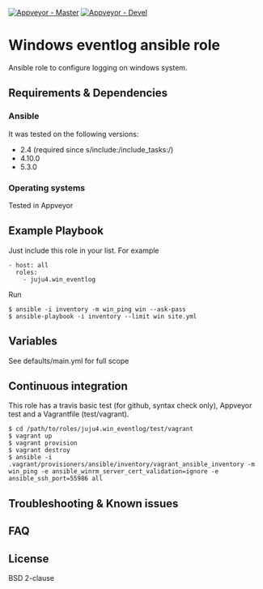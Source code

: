 [![Appveyor - Master](https://ci.appveyor.com/api/projects/status/wkfgsgtu75lecei7/branch/master?svg=true)](https://ci.appveyor.com/project/juju4/ansible-win-osquery/branch/master)
[![Appveyor - Devel](https://ci.appveyor.com/api/projects/status/wkfgsgtu75lecei7/branch/devel?svg=true)](https://ci.appveyor.com/project/juju4/ansible-win-osquery/branch/devel)

# Windows eventlog ansible role

Ansible role to configure logging on windows system.

## Requirements & Dependencies

### Ansible
It was tested on the following versions:
 * 2.4 (required since s/include:/include_tasks:/)
 * 4.10.0
 * 5.3.0

### Operating systems

Tested in Appveyor

## Example Playbook

Just include this role in your list.
For example

```
- host: all
  roles:
    - juju4.win_eventlog
```

Run
```
$ ansible -i inventory -m win_ping win --ask-pass
$ ansible-playbook -i inventory --limit win site.yml
```

## Variables

See defaults/main.yml for full scope

## Continuous integration

This role has a travis basic test (for github, syntax check only), Appveyor test and a Vagrantfile (test/vagrant).

```
$ cd /path/to/roles/juju4.win_eventlog/test/vagrant
$ vagrant up
$ vagrant provision
$ vagrant destroy
$ ansible -i .vagrant/provisioners/ansible/inventory/vagrant_ansible_inventory -m win_ping -e ansible_winrm_server_cert_validation=ignore -e ansible_ssh_port=55986 all
```

## Troubleshooting & Known issues

## FAQ

## License

BSD 2-clause
